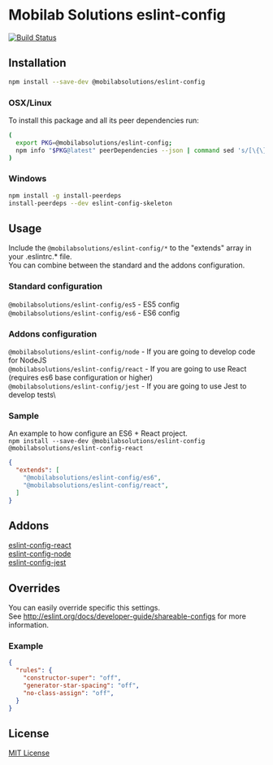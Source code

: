 # Mobilab Solutions eslint-config

[![Build Status](https://travis-ci.com/mobilabsolutions/eslint-config.svg?branch=master)](https://travis-ci.com/mobilabsolutions/eslint-config)

## Installation

```bash
npm install --save-dev @mobilabsolutions/eslint-config
```

### OSX/Linux

To install this package and all its peer dependencies run:

```bash
(
  export PKG=@mobilabsolutions/eslint-config;
  npm info "$PKG@latest" peerDependencies --json | command sed 's/[\{\},]//g ; s/: /@/g' | xargs npm install --save-dev "$PKG@latest"
)
```

### Windows

```bash
npm install -g install-peerdeps
install-peerdeps --dev eslint-config-skeleton
```

## Usage

Include the `@mobilabsolutions/eslint-config/*` to the "extends" array in your .eslintrc.\* file.\
You can combine between the standard and the addons configuration.

### Standard configuration

`@mobilabsolutions/eslint-config/es5` - ES5 config\
`@mobilabsolutions/eslint-config/es6` - ES6 config

### Addons configuration

`@mobilabsolutions/eslint-config/node` - If you are going to develop code for NodeJS\
`@mobilabsolutions/eslint-config/react` - If you are going to use React (requires es6 base configuration or higher)\
`@mobilabsolutions/eslint-config/jest` - If you are going to use Jest to develop tests\

### Sample

An example to how configure an ES6 + React project.\
`npm install --save-dev @mobilabsolutions/eslint-config @mobilabsolutions/eslint-config-react`

```json
{
  "extends": [
    "@mobilabsolutions/eslint-config/es6",
    "@mobilabsolutions/eslint-config/react",
  ]
}
```

## Addons

[eslint-config-react](./addons/react/README.md)\
[eslint-config-node](./addons/node/README.md)\
[eslint-config-jest](./addons/jest/README.md)

## Overrides

You can easily override specific this settings.\
See http://eslint.org/docs/developer-guide/shareable-configs for more information.

### Example

```json
{
  "rules": {
    "constructor-super": "off",
    "generator-star-spacing": "off",
    "no-class-assign": "off",
  }
}
```

## License
[MIT License](./LICENSE.md)
